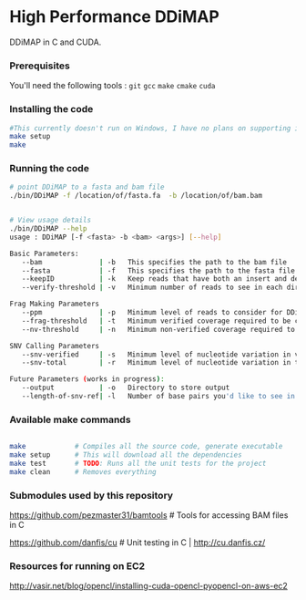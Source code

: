 High Performance DDiMAP
=======================
DDiMAP in C and CUDA. 

### Prerequisites
You'll need the following tools : `git` `gcc` `make` `cmake` `cuda`

### Installing the code
```bash
#This currently doesn't run on Windows, I have no plans on supporting it either.
make setup 
make
```

### Running the code

```bash
# point DDiMAP to a fasta and bam file
./bin/DDiMAP -f /location/of/fasta.fa  -b /location/of/bam.bam


# View usage details
./bin/DDiMAP --help
usage : DDiMAP [-f <fasta> -b <bam> <args>] [--help]

Basic Parameters:
   --bam              | -b   This specifies the path to the bam file
   --fasta            | -f   This specifies the path to the fasta file
   --keepID           | -k   Keep reads that have both an insert and delete in CIGAR string
   --verify-threshold | -v   Minimum number of reads to see in each direction (default : 2)

Frag Making Parameters
   --ppm              | -p   Minimum level of reads to consider for DDiMAP    (default : 750ppm) | TODO: make this real ppm.
   --frag-threshold   | -t   Minimum verified coverage required to be considered for frags (default : .01)
   --nv-threshold     | -n   Minimum non-verified coverage required to be considered for frags (default : .1)

SNV Calling Parameters
   --snv-verified     | -s   Minimum level of nucleotide variation in verified words to call an SNV (default : .03)
   --snv-total        | -r   Minimum level of nucleotide variation in total to call an SNV (default : .1)

Future Parameters (works in progress):
   --output           | -o   Directory to store output
   --length-of-snv-ref| -l   Number of base pairs you'd like to see in SNV
```


### Available make commands
```bash

make            # Compiles all the source code, generate executable
make setup      # This will download all the dependencies
make test       # TODO: Runs all the unit tests for the project
make clean      # Removes everything

```

### Submodules used by this repository

https://github.com/pezmaster31/bamtools     # Tools for accessing BAM files in C

https://github.com/danfis/cu                # Unit testing in C | http://cu.danfis.cz/


### Resources for running on EC2
http://vasir.net/blog/opencl/installing-cuda-opencl-pyopencl-on-aws-ec2

